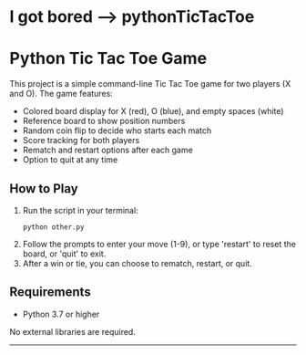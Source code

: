 # I got bored --> pythonTicTacToe


# Python Tic Tac Toe Game

This project is a simple command-line Tic Tac Toe game for two players (X and O). The game features:

- Colored board display for X (red), O (blue), and empty spaces (white)
- Reference board to show position numbers
- Random coin flip to decide who starts each match
- Score tracking for both players
- Rematch and restart options after each game
- Option to quit at any time

## How to Play

1. Run the script in your terminal:
   ```
   python other.py
   ```
2. Follow the prompts to enter your move (1-9), or type 'restart' to reset the board, or 'quit' to exit.
3. After a win or tie, you can choose to rematch, restart, or quit.

## Requirements
- Python 3.7 or higher

No external libraries are required.

---
